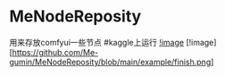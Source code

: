 # MeNodeReposity
用来存放comfyui一些节点
#kaggle上运行
[!image](https://github.com/Me-gumin/MeNodeReposity/blob/main/example/start.png)
[!image][https://github.com/Me-gumin/MeNodeReposity/blob/main/example/finish.png]
